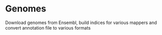 # Genomes
Download genomes from Ensembl, build indices for various mappers and convert annotation file to various formats
